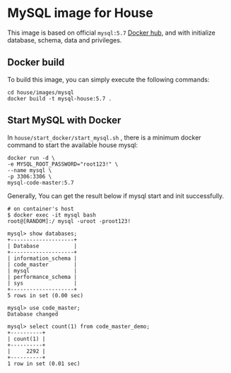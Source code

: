 # MySQL image for House

This image is based on official `mysql:5.7` [Docker hub](https://hub.docker.com/_/mysql/), and with initialize database, schema, data and privileges.

## Docker build

To build this image, you can simply execute the following commands:

```shell
cd house/images/mysql
docker build -t mysql-house:5.7 .
```

## Start MySQL with Docker

In `house/start_docker/start_mysql.sh` , there is a minimum docker command to start the available house mysql:

```shell
docker run -d \
-e MYSQL_ROOT_PASSWORD="root123!" \
--name mysql \
-p 3306:3306 \
mysql-code-master:5.7
```

Generally, You can get the result below if mysql start and init successfully. 

```shell
# on container's host
$ docker exec -it mysql bash
root@[RANDOM]:/ mysql -uroot -proot123!

mysql> show databases;
+--------------------+
| Database           |
+--------------------+
| information_schema |
| code_master        |
| mysql              |
| performance_schema |
| sys                |
+--------------------+
5 rows in set (0.00 sec)

mysql> use code_master;
Database changed

mysql> select count(1) from code_master_demo;
+----------+
| count(1) |
+----------+
|     2292 |
+----------+
1 row in set (0.01 sec)
```

